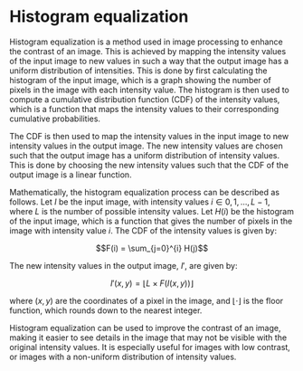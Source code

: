 # Histogram equalization
Histogram equalization is a method used in image processing to enhance the contrast of an image. This is achieved by mapping the intensity values of the input image to new values in such a way that the output image has a uniform distribution of intensities. This is done by first calculating the histogram of the input image, which is a graph showing the number of pixels in the image with each intensity value. The histogram is then used to compute a cumulative distribution function (CDF) of the intensity values, which is a function that maps the intensity values to their corresponding cumulative probabilities.

The CDF is then used to map the intensity values in the input image to new intensity values in the output image. The new intensity values are chosen such that the output image has a uniform distribution of intensity values. This is done by choosing the new intensity values such that the CDF of the output image is a linear function.

Mathematically, the histogram equalization process can be described as follows. Let $I$ be the input image, with intensity values $i \in {0, 1, \dots, L-1}$, where $L$ is the number of possible intensity values. Let $H(i)$ be the histogram of the input image, which is a function that gives the number of pixels in the image with intensity value $i$. The CDF of the intensity values is given by:

$$F(i) = \sum_{j=0}^{i} H(j)$$

The new intensity values in the output image, $I'$, are given by:

$$I'(x,y) = \lfloor L \times F(I(x,y)) \rfloor$$

where $(x,y)$ are the coordinates of a pixel in the image, and $\lfloor \cdot \rfloor$ is the floor function, which rounds down to the nearest integer.

Histogram equalization can be used to improve the contrast of an image, making it easier to see details in the image that may not be visible with the original intensity values. It is especially useful for images with low contrast, or images with a non-uniform distribution of intensity values.
